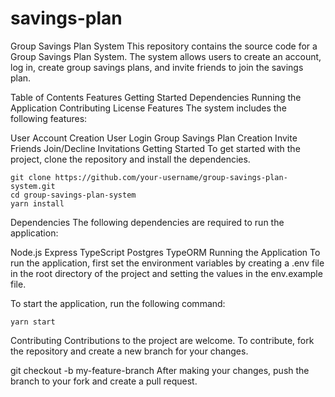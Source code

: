 # savings-plan
Group Savings Plan System
This repository contains the source code for a Group Savings Plan System. The system allows users to create an account, log in, create group savings plans, and invite friends to join the savings plan.

Table of Contents
Features
Getting Started
Dependencies
Running the Application
Contributing
License
Features
The system includes the following features:

User Account Creation
User Login
Group Savings Plan Creation
Invite Friends
Join/Decline Invitations
Getting Started
To get started with the project, clone the repository and install the dependencies.

```
git clone https://github.com/your-username/group-savings-plan-system.git
cd group-savings-plan-system
yarn install
```

Dependencies
The following dependencies are required to run the application:

Node.js
Express
TypeScript
Postgres
TypeORM
Running the Application
To run the application, first set the environment variables by creating a .env file in the root directory of the project and setting the values in the env.example file.

To start the application, run the following command:

```
yarn start

```

Contributing
Contributions to the project are welcome. To contribute, fork the repository and create a new branch for your changes.


git checkout -b my-feature-branch
After making your changes, push the branch to your fork and create a pull request.







